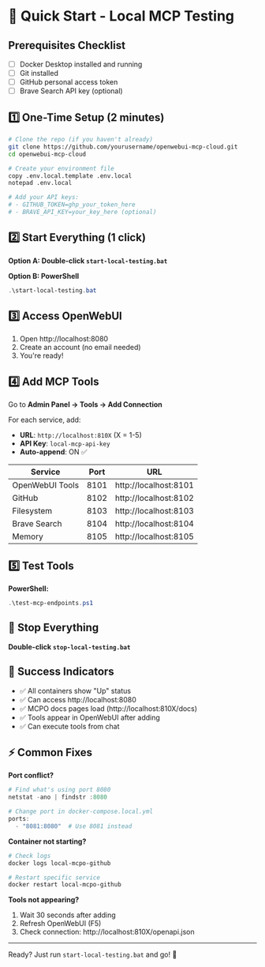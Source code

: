 # 🚀 Quick Start - Local MCP Testing

## Prerequisites Checklist
- [ ] Docker Desktop installed and running
- [ ] Git installed
- [ ] GitHub personal access token
- [ ] Brave Search API key (optional)

## 1️⃣ One-Time Setup (2 minutes)

```bash
# Clone the repo (if you haven't already)
git clone https://github.com/yourusername/openwebui-mcp-cloud.git
cd openwebui-mcp-cloud

# Create your environment file
copy .env.local.template .env.local
notepad .env.local

# Add your API keys:
# - GITHUB_TOKEN=ghp_your_token_here
# - BRAVE_API_KEY=your_key_here (optional)
```

## 2️⃣ Start Everything (1 click)

**Option A: Double-click `start-local-testing.bat`**

**Option B: PowerShell**
```powershell
.\start-local-testing.bat
```

## 3️⃣ Access OpenWebUI

1. Open http://localhost:8080
2. Create an account (no email needed)
3. You're ready!

## 4️⃣ Add MCP Tools

Go to **Admin Panel → Tools → Add Connection**

For each service, add:
- **URL**: `http://localhost:810X` (X = 1-5)
- **API Key**: `local-mcp-api-key`
- **Auto-append**: ON ✅

| Service | Port | URL |
|---------|------|-----|
| OpenWebUI Tools | 8101 | http://localhost:8101 |
| GitHub | 8102 | http://localhost:8102 |
| Filesystem | 8103 | http://localhost:8103 |
| Brave Search | 8104 | http://localhost:8104 |
| Memory | 8105 | http://localhost:8105 |

## 5️⃣ Test Tools

**PowerShell:**
```powershell
.\test-mcp-endpoints.ps1
```

## 🛑 Stop Everything

**Double-click `stop-local-testing.bat`**

## 🎯 Success Indicators

- ✅ All containers show "Up" status
- ✅ Can access http://localhost:8080
- ✅ MCPO docs pages load (http://localhost:810X/docs)
- ✅ Tools appear in OpenWebUI after adding
- ✅ Can execute tools from chat

## ⚡ Common Fixes

**Port conflict?**
```powershell
# Find what's using port 8080
netstat -ano | findstr :8080

# Change port in docker-compose.local.yml
ports:
  - "8081:8080"  # Use 8081 instead
```

**Container not starting?**
```powershell
# Check logs
docker logs local-mcpo-github

# Restart specific service
docker restart local-mcpo-github
```

**Tools not appearing?**
1. Wait 30 seconds after adding
2. Refresh OpenWebUI (F5)
3. Check connection: http://localhost:810X/openapi.json

---

Ready? Just run `start-local-testing.bat` and go! 🚀
